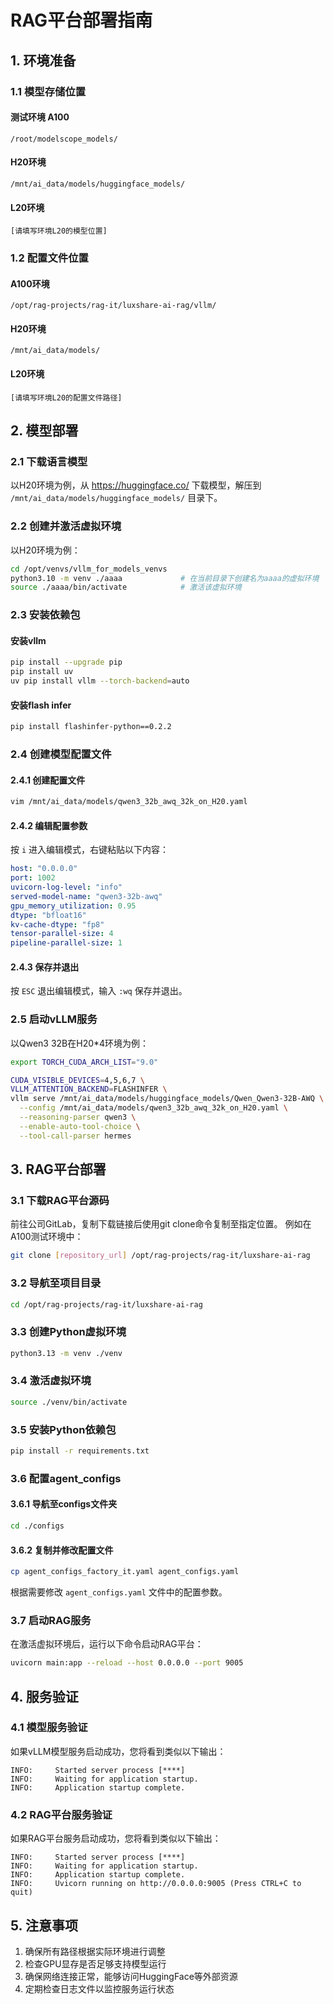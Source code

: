 # RAG平台部署指南

## 1. 环境准备

### 1.1 模型存储位置
#### 测试环境 A100
```
/root/modelscope_models/
```

#### H20环境
```
/mnt/ai_data/models/huggingface_models/
```

#### L20环境
```
[请填写环境L20的模型位置]
```

### 1.2 配置文件位置
#### A100环境
```
/opt/rag-projects/rag-it/luxshare-ai-rag/vllm/
```

#### H20环境
```
/mnt/ai_data/models/
```

#### L20环境
```
[请填写环境L20的配置文件路径]
```

## 2. 模型部署

### 2.1 下载语言模型
以H20环境为例，从 https://huggingface.co/ 下载模型，解压到 `/mnt/ai_data/models/huggingface_models/` 目录下。

### 2.2 创建并激活虚拟环境
以H20环境为例：
```bash
cd /opt/venvs/vllm_for_models_venvs
python3.10 -m venv ./aaaa             # 在当前目录下创建名为aaaa的虚拟环境
source ./aaaa/bin/activate            # 激活该虚拟环境
```

### 2.3 安装依赖包
#### 安装vllm
```bash
pip install --upgrade pip
pip install uv
uv pip install vllm --torch-backend=auto
```

#### 安装flash infer
```bash
pip install flashinfer-python==0.2.2
```

### 2.4 创建模型配置文件
#### 2.4.1 创建配置文件
```bash
vim /mnt/ai_data/models/qwen3_32b_awq_32k_on_H20.yaml
```

#### 2.4.2 编辑配置参数
按 `i` 进入编辑模式，右键粘贴以下内容：

```yaml
host: "0.0.0.0"
port: 1002
uvicorn-log-level: "info"
served-model-name: "qwen3-32b-awq"
gpu_memory_utilization: 0.95
dtype: "bfloat16"
kv-cache-dtype: "fp8"
tensor-parallel-size: 4
pipeline-parallel-size: 1
```

#### 2.4.3 保存并退出
按 `ESC` 退出编辑模式，输入 `:wq` 保存并退出。

### 2.5 启动vLLM服务
以Qwen3 32B在H20*4环境为例：
```bash
export TORCH_CUDA_ARCH_LIST="9.0"

CUDA_VISIBLE_DEVICES=4,5,6,7 \
VLLM_ATTENTION_BACKEND=FLASHINFER \
vllm serve /mnt/ai_data/models/huggingface_models/Qwen_Qwen3-32B-AWQ \
  --config /mnt/ai_data/models/qwen3_32b_awq_32k_on_H20.yaml \
  --reasoning-parser qwen3 \
  --enable-auto-tool-choice \
  --tool-call-parser hermes
```

## 3. RAG平台部署

### 3.1 下载RAG平台源码
前往公司GitLab，复制下载链接后使用git clone命令复制至指定位置。
例如在A100测试环境中：
```bash
git clone [repository_url] /opt/rag-projects/rag-it/luxshare-ai-rag
```

### 3.2 导航至项目目录
```bash
cd /opt/rag-projects/rag-it/luxshare-ai-rag
```

### 3.3 创建Python虚拟环境
```bash
python3.13 -m venv ./venv
```

### 3.4 激活虚拟环境
```bash
source ./venv/bin/activate
```

### 3.5 安装Python依赖包
```bash
pip install -r requirements.txt
```

### 3.6 配置agent_configs
#### 3.6.1 导航至configs文件夹
```bash
cd ./configs
```

#### 3.6.2 复制并修改配置文件
```bash
cp agent_configs_factory_it.yaml agent_configs.yaml
```
根据需要修改 `agent_configs.yaml` 文件中的配置参数。

### 3.7 启动RAG服务
在激活虚拟环境后，运行以下命令启动RAG平台：
```bash
uvicorn main:app --reload --host 0.0.0.0 --port 9005
```

## 4. 服务验证

### 4.1 模型服务验证
如果vLLM模型服务启动成功，您将看到类似以下输出：
```
INFO:     Started server process [****]
INFO:     Waiting for application startup.
INFO:     Application startup complete.
```

### 4.2 RAG平台服务验证
如果RAG平台服务启动成功，您将看到类似以下输出：
```
INFO:     Started server process [****]
INFO:     Waiting for application startup.
INFO:     Application startup complete.
INFO:     Uvicorn running on http://0.0.0.0:9005 (Press CTRL+C to quit)
```

## 5. 注意事项

1. 确保所有路径根据实际环境进行调整
2. 检查GPU显存是否足够支持模型运行
3. 确保网络连接正常，能够访问HuggingFace等外部资源
4. 定期检查日志文件以监控服务运行状态
